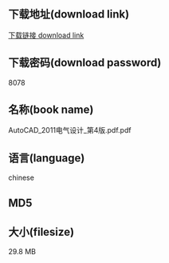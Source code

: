 ## 下载地址(download link)
[下载链接 download link](https://tutu365.netlify.app/?s=AutoCAD_2011%E7%94%B5%E6%B0%94%E8%AE%BE%E8%AE%A1_%E7%AC%AC4%E7%89%88.pdf)

## 下载密码(download password)
8078

## 名称(book name)
AutoCAD_2011电气设计_第4版.pdf.pdf

## 语言(language)
chinese

## MD5


## 大小(filesize)
29.8 MB
